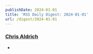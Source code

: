 ```yaml
---
publishDate: 2024-01-01
title: 'RSS Daily Digest: 2024-01-01'
url: /digest/2024-01-01
---
```


### [Chris Aldrich](https://boffosocko.com/)

  * [](https://boffosocko.com/2023/12/31/ark-of-the-covenant-as-zettelkasten/)
  
